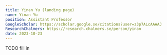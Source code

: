 ```yaml
---
title: Yinan Yu (landing page)
name: Yinan Yu
position: Assistant Professor
GoogleScholar: https://scholar.google.se/citations?user=z3p7ALcAAAAJ
ResearchChalmers: https://research.chalmers.se/person/yinan
date: 2023-10-23
---
```

TODO fill in
